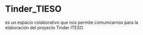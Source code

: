 # Tinder_TIESO
es un espacio colaborativo que nos permite comunicarnos para la elaboración del proyecto Tinder ITESO
